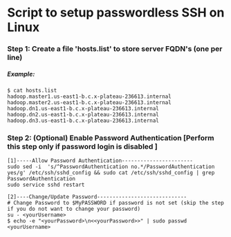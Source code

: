 # Script to setup passwordless SSH on Linux


### Step 1: Create a file 'hosts.list' to store server FQDN's (one per line)
##### Example: 
```
$ cat hosts.list
hadoop.master1.us-east1-b.c.x-plateau-236613.internal
hadoop.master2.us-east1-b.c.x-plateau-236613.internal
hadoop.dn1.us-east1-b.c.x-plateau-236613.internal
hadoop.dn2.us-east1-b.c.x-plateau-236613.internal
hadoop.dn3.us-east1-b.c.x-plateau-236613.internal
```

### Step 2: (Optional) Enable Password Authentication [Perform this step only if password login is disabled ]

```
[1]-----Allow Password Authentication-----------------------
sudo sed -i  's/^PasswordAuthentication no.*/PasswordAuthentication yes/g' /etc/ssh/sshd_config && sudo cat /etc/ssh/sshd_config | grep PasswordAuthentication
sudo service sshd restart

[2]----Change/Update Password-----------------------------
# Change Password to $MyPASSWORD if password is not set (skip the step if you do not want to change your password)
su - <yourUsername>
$ echo -e "<yourPassword>\n<<yourPassword>>" | sudo passwd <yourUsername>
```

